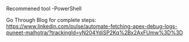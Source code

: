 Recommened tool -PowerShell

 Go Through Blog for complete steps: https://www.linkedin.com/pulse/automate-fetching-apex-debug-logs-puneet-malhotra/?trackingId=yN204YdiSP2Kq%2Bx2AxFUmw%3D%3D 
